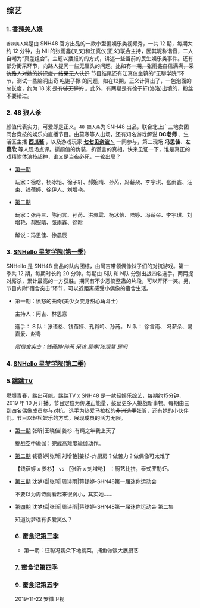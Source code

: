 ## 综艺

### 1. [香辣美人娱](https://www.bilibili.com/video/av23966338)

`香辣美人娱`是由 SNH48 官方出品的一款小型偏娱乐类视频秀，一共 12 期，每期大约 12 分钟，由 NII 的张雨鑫(叉叉)和江真仪(正义)联合主持，因其昵称谐音，二人自嘲为“真差组合”。主题以播报的的方式，讲述一些当前的民生娱乐类事件。还有部分街采环节，向路人提问一些无厘头的问题。<s>比如有一期，张雨鑫自信满满，采访路人对她的辨识度，结果无人认识</s> 节目结尾还有江真仪坐镇的“无聊学院”环节，测试一些脑洞出奇 <s>吃饱了撑</s> 的问题，如在12期，正义计算出了，一包泡面的总长度，约为 18 米 <s>是有够无聊的</s> 。此外，有两期是有徐子轩(洛洛)出境的，粉丝不要错过。

### 2. 48 狼人杀

颜值代表实力，可爱即是正义。`48 狼人杀`为 SNH48 出品，联合北上广三地女团同台竞技的娱乐向直播节目。由莫寒等人出场，还有知名游戏解说 **DC老师** 、生活区主播  **[西瓜酱](https://space.bilibili.com/3680303?from=search&seid=11153580323782187177)** ，以及游戏玩家 **[七七见奈波丶](https://space.bilibili.com/201293?from=search&seid=16858984030081895429)** 一同参与，第二现场 **冯思佳**、**左嘉欣** 等人现场点评。撕颜值的伪装，扒谎言的真相。快来见证一下，谁是真正的戏精附体演技超神，谁又是当夜必死，一轮出局？

- [第一期](https://www.bilibili.com/video/av15281738) 

   玩家：徐晗、杨冰怡、徐子轩、郝婉晴、孙芮、冯薪朵、李宇琪、张雨鑫、汪束、钱蓓婷、徐伊人、刘增艳。 

- [第二期](https://www.bilibili.com/video/av15931286)

   玩家：张丹三、陈问言、孙芮、洪珮雲、杨冰怡、陆婷、冯薪朵、李宇琪、刘增艳、郝婉晴、张雨鑫、徐晗
   
   解说：冯思佳、徐晨辰
   
   
### 3. [SNHello 星梦学院(第一季)](https://www.bilibili.com/video/av15508401)

   SNHello 是 SNH48 出品的队内团综，由阿吉带领偶像妹子们的对抗游戏。第一季共 12 期，每期时长约 20 分钟。每期由 S队 和 N队 分别出战四名选手，两两捉对厮杀，累计最高的一方获胜。期间有不少恶搞整蛊的片段，可以开怀一笑。另，节目内附“宿舍突击”环节，可以近距离感受小偶像的宿舍生活。
   
- 第一期：愤怒的曲奇(美少女变身甜心角斗士)

   主持人：阿吉、林思意
   
   选手： S 队：张语格、钱蓓婷、孔肖吟、孙芮。 N 队： 徐言雨、 冯薪朵、易嘉爱、赵粤
   
   *附宿舍突击：钱蓓婷/孙芮 采访 莫寒/陈观慧 房间*


### 4. [SNHello 星梦学院(第二季)](https://www.bilibili.com/video/av22961767)


### 5.[踹踹TV](https://space.bilibili.com/445523893?from=search&seid=14448609032259347762) 

燃爆青春，踹出可能。踹踹TV x SNH48 是一款轻娱乐综艺，每期约15分钟，2019 年 10 月开播。节目定位为传递正能量，鼓励更多人挑战新事物。每期由三到四名偶像成员参与对抗，选手为热爱马拉松的<s>非洲选手</s>张昕，还有她的小伙伴们。节目以轻松娱乐的方式，展现成员的活力无限。

- [第一期](https://www.bilibili.com/video/av71403673) 张昕|王晓佳|姜杉-有绳之年我上天了

  挑战空中瑜伽：完成高难度瑜伽动作。
  
- [第二期](https://www.bilibili.com/video/av73151008) 钱蓓婷|张昕|刘增艳|姜杉-炸厨房？做苦力？做偶像可太难了

  【钱蓓婷 x 姜杉】 vs 【张昕 x 刘增艳】 ：厨艺比拼，泰式罗勒虾。
  
- [第三期](https://www.bilibili.com/video/av75528213) 沈梦瑶|张昕|周诗雨|蒋舒婷-SHN48第一届迷你运动会

  不要以为周诗雨看起来很弱小，其实她……

- [第四期](https://www.bilibili.com/video/av76375043) 沈梦瑶|张昕|周诗雨|蒋舒婷-SHN48第一届迷你运动会 第二集

  知道沈梦瑶有多爱笑么？
  
  ### 6. 蜜食记[第三季](https://www.bilibili.com/video/av40276298)
  
  - 第一期：汪聪冯薪朵下地摘菜，捕鱼做饭大展厨艺
  
  
  
  ### 7. 蜜食记[第四季](https://www.bilibili.com/video/av40274792)
  
  ### 9. 蜜食记第五季
  
   2019-11-22 安徽卫视
